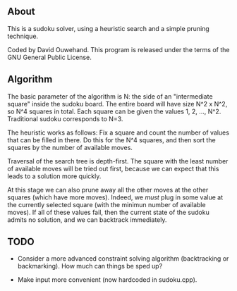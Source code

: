 ## About

This is a sudoku solver, using a heuristic search and a simple pruning technique.

Coded by David Ouwehand. This program is released under the terms of the GNU General Public License.

## Algorithm

The basic parameter of the algorithm is N: the side of an "intermediate square" inside the sudoku board. The entire board will have size N^2 x N^2, so N^4 squares in total. Each square can be given the values 1, 2, ..., N^2. Traditional sudoku corresponds to N=3.

The heuristic works as follows: Fix a square and count the number of values that can be filled in there. Do this for the N^4 squares, and then sort the squares by the number of available moves. 

Traversal of the search tree is depth-first. The square with the least number of available moves will be tried out first, because we can expect that this leads to a solution more quickly.

At this stage we can also prune away all the other moves at the other squares (which have more moves). Indeed, we *must* plug in some value at the currently selected square (with the minimun number of available moves). If all of these values fail, then the current state of the sudoku admits no solution, and we can backtrack immediately.

## TODO

* Consider a more advanced constraint solving algorithm (backtracking or backmarking). How much can things be sped up?

* Make input more convenient (now hardcoded in sudoku.cpp).

